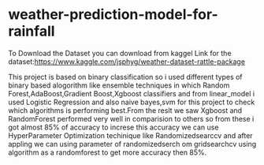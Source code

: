 # weather-prediction-model-for-rainfall


To Download the Dataset you can download from kaggel Link for the dataset:https://www.kaggle.com/jsphyg/weather-dataset-rattle-package


This project is based on binary classification so i used different types of binary based alogorithm like ensemble techniques in which Random Forest,AdaBoost,Gradient Boost,Xgboost classifiers and from linear_model i used Logistic Regression and also naive bayes,svm for this project to check which algorithms is performing best.From the reslt we saw Xgboost and RandomForest performed very well in comparision to others so from these i got almost 85% of accuracy to increse this  accuracy we can use HyperParameter Optimization techinique like Randomizedsearccv and after appling we can using parameter of randomizedserch om gridsearchcv using algorithm as a randomforest to get more accuracy then 85%.
